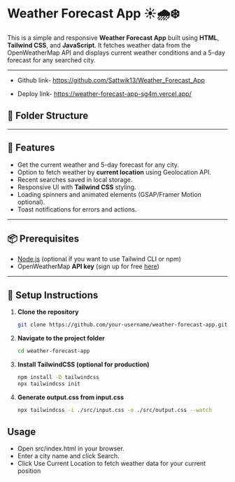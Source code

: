 # Weather Forecast App ☀️🌧️❄️

This is a simple and responsive **Weather Forecast App** built using **HTML**, **Tailwind CSS**, and **JavaScript**. It fetches weather data from the OpenWeatherMap API and displays current weather conditions and a 5-day forecast for any searched city.

---
- Github link- https://github.com/Sattwik13/Weather_Forecast_App


- Deploy link- https://weather-forecast-app-sg4m.vercel.app/
## 📂 Folder Structure


---

## 🚀 Features

- Get the current weather and 5-day forecast for any city.
- Option to fetch weather by **current location** using Geolocation API.
- Recent searches saved in local storage.
- Responsive UI with **Tailwind CSS** styling.
- Loading spinners and animated elements (GSAP/Framer Motion optional).
- Toast notifications for errors and actions.

---

## 📦 Prerequisites

- [Node.js](https://nodejs.org/) (optional if you want to use Tailwind CLI or npm)
- OpenWeatherMap **API key** (sign up for free [here](https://openweathermap.org/api))

---

## 🔧 Setup Instructions

1. **Clone the repository**
   ```bash
   git clone https://github.com/your-username/weather-forecast-app.git

2. **Navigate to the project folder**
   ```bash
   cd weather-forecast-app

3. **Install TailwindCSS (optional for production)**

   ```bash
   npm install -D tailwindcss
   npx tailwindcss init

4. **Generate output.css from input.css**

    ```bash
    npx tailwindcss -i ./src/input.css -o ./src/output.css --watch   

## Usage
- Open src/index.html in your browser.
- Enter a city name and click Search.
- Click Use Current Location to fetch weather data for your current position    
